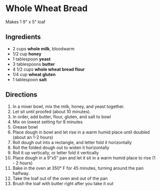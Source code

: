 # Whole Wheat Bread

Makes 1 9" x 5" loaf

## Ingredients

- 2 cups **whole milk**, bloodwarm
- 1/2 cup **honey**
- 1 tablespoon **yeast**
- 3 tablespoons **butter**
- 4 1/2 cups **whole wheat bread flour**
- 1/4 cup **wheat gluten**
- 1 tablespoon **salt**

## Directions

1. In a mixer bowl, mix the milk, honey, and yeast together.
1. Let sit until proofed (about 10 minutes).
1. In order, add butter, flour, gluten, and salt to bowl
1. Mix on lowest setting for 8 minutes
1. Grease bowl
1. Place dough in bowl and let rise in a warm humid place until doubled (about an 1-2 hours)
1. Roll dough out into a rectangle, and letter fold it horizontally
1. Roll the folded dough out to widen it horizontally
1. Roll it up vertically, or letter fold it vertically
1. Place dough in a 9”x5” pan and let it sit in a warm humid place to rise (1 - 2 hours)
1. Bake in the oven at 350° F for 45 minutes, turning around the pan halfway.
1. Take the loaf out of the oven and out of the pan
1. Brush the loaf with butter right after you take it out
